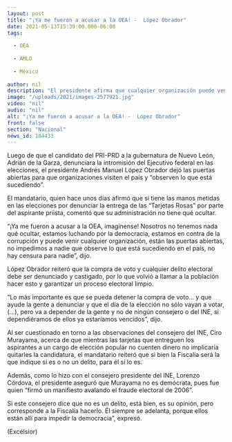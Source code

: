 ```yaml
---
layout: post
title: "¡Ya me fueron a acusar a la OEA! -  López Obrador"
date: 2021-05-13T15:39:00.000-06:00
tags:
  
  - OEA
  
  - AMLO
  
  - México
  
author: nil
description: "El presidente afirma que cualquier organización puede venir a México a observar lo que sucede; responde a denuncia de Adrián de la Garza ante la OEA por intromisión en elecciones"
image: "/uploads/2021/images-2577921.jpg"
video: "nil"
audio: "nil"
alt: "¡Ya me fueron a acusar a la OEA! -  López Obrador"
front: false
section: "Nacional"
news_id: 184433
---
```


Luego de que el candidato del PRI-PRD a la gubernatura de Nuevo León, Adrián de la Garza, denunciara la intromisión del Ejecutivo federal en las elecciones, el presidente Andrés Manuel López Obrador dejó las puertas abiertas para que organizaciones visiten el país y “observen lo que está sucediendo”.

El mandatario, quien hace unos días afirmó que sí tiene las manos metidas en las elecciones por denunciar la entrega de las “Tarjetas Rosas” por parte del aspirante priista, comentó que su administración no tiene qué ocultar.

“¡Ya me fueron a acusar a la OEA, imagínense! Nosotros no tenemos nada qué ocultar, estamos luchando por la democracia, estamos en contra de la corrupción y puede venir cualquier organización, están las puertas abiertas, no impedimos a nadie que observe lo que está sucediendo en el país, no hay censura para nadie”, dijo.

López Obrador reiteró que la compra de voto y cualquier delito electoral debe ser denunciado y castigado, por lo que volvió a llamar a la población hacer esto y garantizar un proceso electoral limpio.

“Lo más importante es que se pueda detener la compra de voto… y que ayude la gente a denunciar y que el día de la elección no sólo vayan a votar, (…), pero va a depender de la gente y no de ningún consejero o del INE, si dependiéramos de ellos ya estaríamos vencidos”, dijo.

Al ser cuestionado en torno a las observaciones del consejero del INE, Ciro Murayama, acerca de que mientras las tarjetas que entreguen los aspirantes a un cargo de elección popular no cuenten dinero no implicaría quitarles la candidatura, el mandatario reiteró que si bien la Fiscalía será la que indique si es o no un delito, para él sí lo es.

Además, como lo hizo con el consejero presidente del INE, Lorenzo Córdova, el presidente aseguró que  Murayama no es demócrata, pues fue quien “firmó un manifiesto avalando el fraude electoral de 2006”.

Si este consejero dice que no es un delito, está bien, es su opinión, pero corresponde a la Fiscalía hacerlo. Él siempre se adelanta, porque ellos están allí para impedir la democracia”, expresó.

(Excélsior)